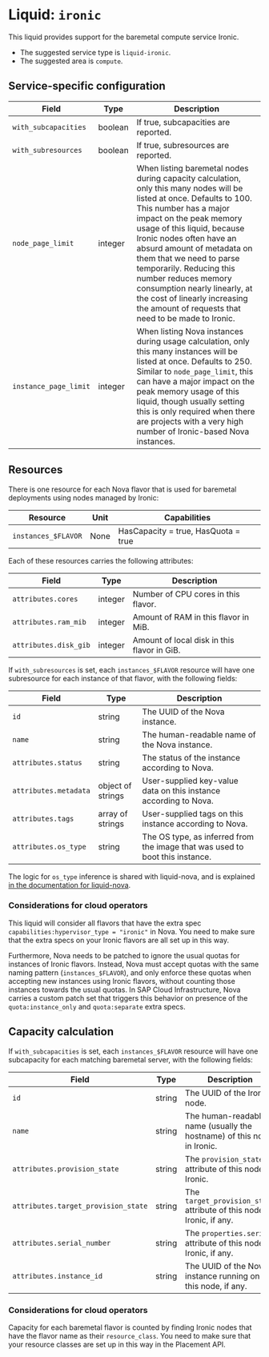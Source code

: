 <!--
SPDX-FileCopyrightText: 2025 SAP SE or an SAP affiliate company

SPDX-License-Identifier: Apache-2.0
-->

# Liquid: `ironic`

This liquid provides support for the baremetal compute service Ironic.

- The suggested service type is `liquid-ironic`.
- The suggested area is `compute`.

## Service-specific configuration

| Field | Type | Description |
| ----- | ---- | ----------- |
| `with_subcapacities` | boolean | If true, subcapacities are reported. |
| `with_subresources` | boolean | If true, subresources are reported. |
| `node_page_limit` | integer | When listing baremetal nodes during capacity calculation, only this many nodes will be listed at once. Defaults to 100. This number has a major impact on the peak memory usage of this liquid, because Ironic nodes often have an absurd amount of metadata on them that we need to parse temporarily. Reducing this number reduces memory consumption nearly linearly, at the cost of linearly increasing the amount of requests that need to be made to Ironic. |
| `instance_page_limit` | integer | When listing Nova instances during usage calculation, only this many instances will be listed at once. Defaults to 250. Similar to `node_page_limit`, this can have a major impact on the peak memory usage of this liquid, though usually setting this is only required when there are projects with a very high number of Ironic-based Nova instances. |

## Resources

There is one resource for each Nova flavor that is used for baremetal deployments using nodes managed by Ironic:

| Resource | Unit | Capabilities |
| -------- | ---- | ------------ |
| `instances_$FLAVOR` | None | HasCapacity = true, HasQuota = true |

Each of these resources carries the following attributes:

| Field | Type | Description |
| ----- | ---- | ----------- |
| `attributes.cores` | integer | Number of CPU cores in this flavor. |
| `attributes.ram_mib` | integer | Amount of RAM in this flavor in MiB. |
| `attributes.disk_gib` | integer | Amount of local disk in this flavor in GiB. |

If `with_subresources` is set, each `instances_$FLAVOR` resource will have one subresource for each instance of that flavor, with the following fields:

| Field | Type | Description |
| ----- | ---- | ----------- |
| `id` | string | The UUID of the Nova instance. |
| `name` | string | The human-readable name of the Nova instance. |
| `attributes.status` | string | The status of the instance according to Nova. |
| `attributes.metadata` | object of strings | User-supplied key-value data on this instance according to Nova. |
| `attributes.tags` | array of strings | User-supplied tags on this instance according to Nova. |
| `attributes.os_type` | string | The OS type, as inferred from the image that was used to boot this instance. |

The logic for `os_type` inference is shared with liquid-nova, and is explained [in the documentation for liquid-nova](./nova.md#os-type-inference).

### Considerations for cloud operators

This liquid will consider all flavors that have the extra spec `capabilities:hypervisor_type = "ironic"` in Nova.
You need to make sure that the extra specs on your Ironic flavors are all set up in this way.

Furthermore, Nova needs to be patched to ignore the usual quotas for instances of Ironic flavors.
Instead, Nova must accept quotas with the same naming pattern (`instances_$FLAVOR`), and only enforce these quotas when accepting new instances using Ironic flavors, without counting those instances towards the usual quotas.
In SAP Cloud Infrastructure, Nova carries a custom patch set that triggers this behavior on presence of the `quota:instance_only` and `quota:separate` extra specs.

## Capacity calculation

If `with_subcapacities` is set, each `instances_$FLAVOR` resource will have one subcapacity for each matching baremetal server, with the following fields:

| Field | Type | Description |
| ----- | ---- | ----------- |
| `id` | string | The UUID of the Ironic node. |
| `name` | string | The human-readable name (usually the hostname) of this node in Ironic. |
| `attributes.provision_state` | string | The `provision_state` attribute of this node in Ironic. |
| `attributes.target_provision_state` | string | The `target_provision_state` attribute of this node in Ironic, if any. |
| `attributes.serial_number` | string | The `properties.serial` attribute of this node in Ironic, if any. |
| `attributes.instance_id` | string | The UUID of the Nova instance running on this node, if any. |

### Considerations for cloud operators

Capacity for each baremetal flavor is counted by finding Ironic nodes that have the flavor name as their `resource_class`.
You need to make sure that your resource classes are set up in this way in the Placement API.

